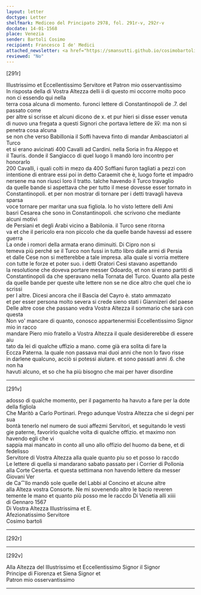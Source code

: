 ```yaml
---
layout: letter
doctype: Letter
shelfmark: Mediceo del Principato 2978, fol. 291r-v, 292r-v
docdate: 14-01-1568
place: Venezia
sender: Bartoli Cosimo
recipient: Francesco I de' Medici
attached_newsletter: <a href="https://smansutti.github.io/cosimobartoli/texts/3080_001/">3080_001</a>
reviewed: "No"
---
```


[291r]  
  
  
Illustrissimo et Eccellentissimo Servitore et Patron mio osservantissimo  
In risposta della di Vostra Altezza delli ii di questo mi occorre molto poco non ci essendo qui nella  
terra cosa alcuna di momento. furonci lettere di Constantinopoli de .7. del passato come  
per altre si scrisse et alcuni dicono de x. et pur hieri si disse esser venuta  
di nuovo una fregata a questi Signori che portava lettere de x̅v̅: ma non si penetra cosa alcuna  
se non che verso Babillonia il Soffi haveva finto di mandar Ambasciatori al Turco  
et si erano avicinati 400 Cavalli ad Cardini. nella Soria in fra Aleppo et  
il Tauris. donde il Sangiacco di quel luogo li mandò loro incontro per honorarlo  
200 Cavalli, i quali colti in mezo da 400 Soffiani furon tagliati a pezzi con  
intentione di entrare essi poi in detto Caraemit che è, luogo forte et impadro  
nersene ma non riusci loro il tratto. talche havendo il Turco travaglio  
da quelle bande si aspettava che per tutto il mese dovesse esser tornato in  
Constantinopoli. et per non mostrar di tornare per i detti travagli haveva sparsa  
voce tornare per maritar una sua figliola. Io ho visto lettere delli Ami  
basri Cesarea che sono in Constantinopoli. che scrivono che mediante alcuni motivi  
de Persiani et degli Arabi vicino a Babilonia. il Turco sene ritorna  
va et che il pericolo era non piccolo che da quelle bande havessi ad essere guerra  
La onde i romori della armata erano diminuiti. Di Cipro non si  
temeva più perché se il Turco non fussi in tutto libro dalle armi di Persia  
et dalle Cese non si metterebbe a tale impresa. alla quale si vorria mettere  
con tutte le forze et poter suo. i detti Oratori Cesi stavano aspettando  
la resolutione che doveva portare messer Odoardo, et non si erano partiti di  
Constantinopoli da che speravano nella Tornata del Turco. Quanto alla peste  
da quelle bande per queste ulte lettere non se ne dice altro che quel che io scrissi  
per l altre. Dicesi ancora che il Bascia del Cayro è. stato ammazato  
et per esser persona molto severa si crede sieno stati i Giannizeri del paese  
Delle altre cose che passano vedra Vostra Altezza il sommario che sarà con questa  
Non vo' mancare di quanto, conosco appartenermisi Eccellentissimo Signor mio in racco  
mandare Piero mio fratello a Vostra Altezza il quale desidererebbe di essere aiu  
tato da lei di qualche uffizio a mano. come già era solita di fare la  
Eccza Paterna. la quale non passava mai duoi anni che non lo favo risse  
in darlene qualcuno, acciò si potessi aiutare. et sono passati anni .6. che non ha  
havuti alcuno, et so che ha più bisogno che mai per haver disordine  
  
---  

[291v]  
  
  
adosso di qualche momento, per il pagamento ha havuto a fare per la dote della figliola  
Che Maritò a Carlo Portinari. Prego adunque Vostra Altezza che si degni per sua  
bontà tenerlo nel numero de suoi affezmi Servitori, et seguitando le vesti  
gie paterne, favorirlo qualche volta di qualche offizio. et maximo non havendo egli che vi  
sappia mai mancato in conto all uno allo offizio del huomo da bene, et di fedelisso  
Servitore di Vostra Altezza alla quale quanto piu so et posso lo raccdo  
Le lettere di quella si mandarano sabato passato per i Corrier di Pollonia  
alla Corte Ceserta. et questa settimana non havendo lettere da messer Giovani Ver  
de Ca⁀llo mandò sole quelle del Labbi al Concino et alcune altre  
alla Alteza vostra Consorte. Ne mi sovenendo altro le bacio reveren  
temente le mano et quanto più posso me le raccdo Di Venetia alli xiiii  
di Gennaro 1567  
Di Vostra Altezza Illustrissima et E.  
Afezionatissimo Servitore  
Cosimo bartoli  
  
---  

[292r]  
  
  
  
---  

[292v]  
  
  
Alla Altezza del Illustrissimo et Eccellentissimo Signor il Signor  
Principe di Fiorenza et Siena Signor et  
Patron mio osservantissimo  
  
---  

